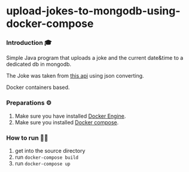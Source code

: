 # upload-jokes-to-mongodb-using-docker-compose

### Introduction 🎓
Simple Java program that uploads a joke and the current date&time to a dedicated db in mongodb.

The Joke was taken from [this api](https://api.chucknorris.io/jokes/random) using json converting.

Docker containers based.

### Preparations ⚙️
1. Make sure you have installed [Docker Engine](https://docs.docker.com/engine/install/#server).
2. Make sure you installed [Docker compose](https://docs.docker.com/compose/install/).

### How to run 🏃‍♀️
1. get into the source directory
2. run `docker-compose build`
3. run `docker-compose up`
